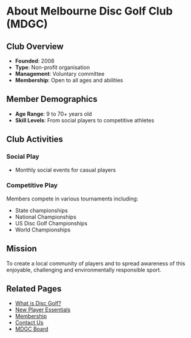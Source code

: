 # About Melbourne Disc Golf Club (MDGC)

## Club Overview
- **Founded**: 2008
- **Type**: Non-profit organisation
- **Management**: Voluntary committee
- **Membership**: Open to all ages and abilities

## Member Demographics
- **Age Range**: 9 to 70+ years old
- **Skill Levels**: From social players to competitive athletes

## Club Activities
### Social Play
- Monthly social events for casual players

### Competitive Play
Members compete in various tournaments including:
- State championships
- National Championships
- US Disc Golf Championships
- World Championships

## Mission
To create a local community of players and to spread awareness of this enjoyable, challenging and environmentally responsible sport.

## Related Pages
- [What is Disc Golf?](../what-is-disc-golf.md)
- [New Player Essentials](../upcoming-events/new-player-essentials.md)
- [Membership](../membership/index.md)
- [Contact Us](../contact/index.md)
- [MDGC Board](../board/index.md)